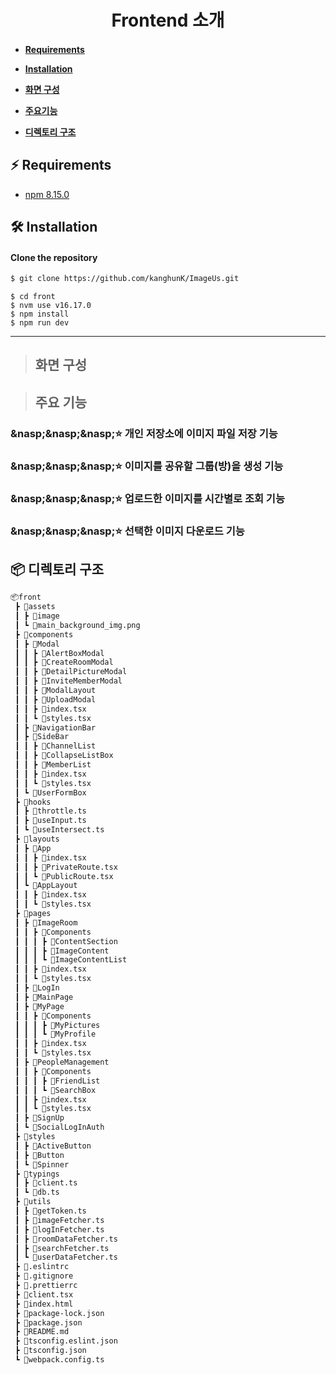 <h1 align="center">Frontend 소개</h1>

<h4 align="left">

- [Requirements](#Requirements)

- [Installation](#Installation)

- [화면 구성](#화면구성)

- [주요기능](#주요기능)

- [디렉토리 구조](#디렉토리구조)

</h4>

## ⚡ Requirements

- [npm 8.15.0](https://www.npmjs.com/package/npm/v/8.15.0)

## 🛠️ Installation

#### Clone the repository

```bash
$ git clone https://github.com/kanghunK/ImageUs.git
```

```
$ cd front
$ nvm use v16.17.0
$ npm install
$ npm run dev
```

---

> ## 화면 구성

> ## 주요 기능

### &nasp;&nasp;&nasp;⭐ 개인 저장소에 이미지 파일 저장 기능

### &nasp;&nasp;&nasp;⭐ 이미지를 공유할 그룹(방)을 생성 기능

### &nasp;&nasp;&nasp;⭐ 업로드한 이미지를 시간별로 조회 기능

### &nasp;&nasp;&nasp;⭐ 선택한 이미지 다운로드 기능

###

## 📦 디렉토리 구조

```bash
📦front
 ┣ 📂assets
 ┃ ┣ 📂image
 ┃ ┗ 📜main_background_img.png
 ┣ 📂components
 ┃ ┣ 📂Modal
 ┃ ┃ ┣ 📂AlertBoxModal
 ┃ ┃ ┣ 📂CreateRoomModal
 ┃ ┃ ┣ 📂DetailPictureModal
 ┃ ┃ ┣ 📂InviteMemberModal
 ┃ ┃ ┣ 📂ModalLayout
 ┃ ┃ ┣ 📂UploadModal
 ┃ ┃ ┣ 📜index.tsx
 ┃ ┃ ┗ 📜styles.tsx
 ┃ ┣ 📂NavigationBar
 ┃ ┣ 📂SideBar
 ┃ ┃ ┣ 📂ChannelList
 ┃ ┃ ┣ 📂CollapseListBox
 ┃ ┃ ┣ 📂MemberList
 ┃ ┃ ┣ 📜index.tsx
 ┃ ┃ ┗ 📜styles.tsx
 ┃ ┗ 📂UserFormBox
 ┣ 📂hooks
 ┃ ┣ 📜throttle.ts
 ┃ ┣ 📜useInput.ts
 ┃ ┗ 📜useIntersect.ts
 ┣ 📂layouts
 ┃ ┣ 📂App
 ┃ ┃ ┣ 📜index.tsx
 ┃ ┃ ┣ 📜PrivateRoute.tsx
 ┃ ┃ ┗ 📜PublicRoute.tsx
 ┃ ┗ 📂AppLayout
 ┃ ┃ ┣ 📜index.tsx
 ┃ ┃ ┗ 📜styles.tsx
 ┣ 📂pages
 ┃ ┣ 📂ImageRoom
 ┃ ┃ ┣ 📂Components
 ┃ ┃ ┃ ┣ 📂ContentSection
 ┃ ┃ ┃ ┣ 📂ImageContent
 ┃ ┃ ┃ ┗ 📂ImageContentList
 ┃ ┃ ┣ 📜index.tsx
 ┃ ┃ ┗ 📜styles.tsx
 ┃ ┣ 📂LogIn
 ┃ ┣ 📂MainPage
 ┃ ┣ 📂MyPage
 ┃ ┃ ┣ 📂Components
 ┃ ┃ ┃ ┣ 📂MyPictures
 ┃ ┃ ┃ ┗ 📂MyProfile
 ┃ ┃ ┣ 📜index.tsx
 ┃ ┃ ┗ 📜styles.tsx
 ┃ ┣ 📂PeopleManagement
 ┃ ┃ ┣ 📂Components
 ┃ ┃ ┃ ┣ 📂FriendList
 ┃ ┃ ┃ ┗ 📂SearchBox
 ┃ ┃ ┣ 📜index.tsx
 ┃ ┃ ┗ 📜styles.tsx
 ┃ ┣ 📂SignUp
 ┃ ┗ 📂SocialLogInAuth
 ┣ 📂styles
 ┃ ┣ 📂ActiveButton
 ┃ ┣ 📂Button
 ┃ ┗ 📂Spinner
 ┣ 📂typings
 ┃ ┣ 📜client.ts
 ┃ ┗ 📜db.ts
 ┣ 📂utils
 ┃ ┣ 📜getToken.ts
 ┃ ┣ 📜imageFetcher.ts
 ┃ ┣ 📜logInFetcher.ts
 ┃ ┣ 📜roomDataFetcher.ts
 ┃ ┣ 📜searchFetcher.ts
 ┃ ┗ 📜userDataFetcher.ts
 ┣ 📜.eslintrc
 ┣ 📜.gitignore
 ┣ 📜.prettierrc
 ┣ 📜client.tsx
 ┣ 📜index.html
 ┣ 📜package-lock.json
 ┣ 📜package.json
 ┣ 📜README.md
 ┣ 📜tsconfig.eslint.json
 ┣ 📜tsconfig.json
 ┗ 📜webpack.config.ts

```
